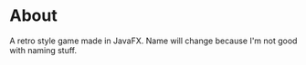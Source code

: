 # About
A retro style game made in JavaFX. Name will change because I'm not good with naming stuff.
